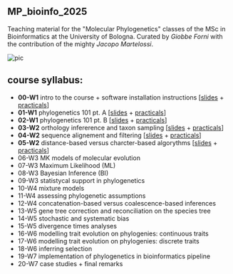 ## MP_bioinfo_2025


Teaching material for the "Molecular Phylogenetics" classes of the MSc in Bioinformatics at the University of Bologna. Curated by *Giobbe Forni* with the contribution of the mighty *Jacopo Martelossi*.


![pic](https://github.com/for-giobbe/MP25/blob/main/cover.001.jpeg)


## course syllabus:

- **00-W1** intro to the course + software installation instructions [[slides](https://github.com/for-giobbe/MP25/blob/main/slides/00.pdf) + [practicals](https://github.com/for-giobbe/MP25/blob/main/practicals/00.md)]
- **01-W1** phylogenetics 101 pt. A [[slides](https://github.com/for-giobbe/MP25/blob/main/slides/01.pdf) + [practicals](https://github.com/for-giobbe/MP25/blob/main/practicals/01.md)]
- **02-W1** phylogenetics 101 pt. B [[slides](https://github.com/for-giobbe/MP25/blob/main/slides/02.pdf) + [practicals](https://github.com/for-giobbe/MP25/blob/main/practicals/02.md)]
- **03-W2** orthology infererence and taxon sampling [[slides](https://github.com/for-giobbe/MP25/blob/main/slides/03.pdf) + [practicals](https://github.com/for-giobbe/MP25/blob/main/practicals/03.md)]
- **04-W2** sequence alignement and filtering [[slides](https://github.com/for-giobbe/MP25/blob/main/slides/04.pdf) + [practicals](https://github.com/for-giobbe/MP25/blob/main/practicals/04.md)]
- **05-W2** distance-based versus charcter-based algorythms [[slides](https://github.com/for-giobbe/MP25/blob/main/slides/05.pdf) + [practicals](https://github.com/for-giobbe/MP25/blob/main/practicals/05.md)]
- 06-W3 MK models of molecular evolution
- 07-W3 Maximum Likelihood (ML)
- 08-W3 Bayesian Inference (BI)
- 09-W3 statistycal support in phylogenetics
- 10-W4 mixture models
- 11-W4 assessing phylogenetic assumptions
- 12-W4 concatenation-based versus coalescence-based inferences
- 13-W5 gene tree correction and reconciliation on the species tree
- 14-W5 stochastic and systematic bias
- 15-W5 divergence times analyses
- 16-W6 modelling trait evolution on phylogenies: continuous traits
- 17-W6 modelling trait evolution on phylogenies: discrete traits
- 18-W6 inferring selection
- 19-W7 implementation of phylogenetics in bioinformatics pipeline
- 20-W7 case studies + final remarks